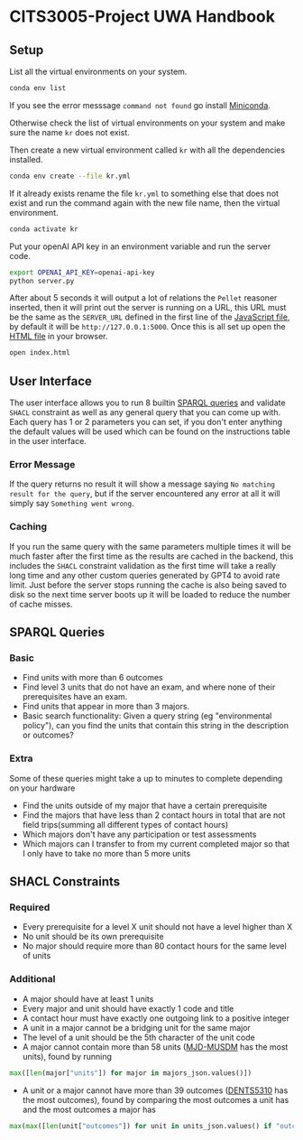 # CITS3005-Project UWA Handbook

## Setup

List all the virtual environments on your system.

```bash
conda env list
```

If you see the error messsage `command not found` go install [Miniconda](https://docs.conda.io/en/latest/miniconda.html).

Otherwise check the list of virtual environments on your system and make sure the name `kr` does not exist.

Then create a new virtual environment called `kr` with all the dependencies installed.

```bash
conda env create --file kr.yml
```

If it already exists rename the file `kr.yml` to something else that does not exist and run the command again with the new file name, then the virtual environment.

```bash
conda activate kr
```

Put your openAI API key in an environment variable and run the server code.

```bash
export OPENAI_API_KEY=openai-api-key
python server.py
```

After about 5 seconds it will output a lot of relations the `Pellet` reasoner inserted, then it will print out the server is running on a URL, this URL must be the same as the `SERVER_URL` defined in the first line of the [JavaScript file](index.js#L1), by default it will be `http://127.0.0.1:5000`. Once this is all set up open the [HTML file](index.html) in your browser.

```bash
open index.html
```

## User Interface

The user interface allows you to run 8 builtin [SPARQL queries](#sparql-queries) and validate `SHACL` constraint as well as any general query that you can come up with. Each query has 1 or 2 parameters you can set, if you don't enter anything the default values will be used which can be found on the instructions table in the user interface.

### Error Message

If the query returns no result it will show a message saying `No matching result for the query`, but if the server encountered any error at all it will simply say `Something went wrong`.

### Caching

If you run the same query with the same parameters multiple times it will be much faster after the first time as the results are cached in the backend, this includes the `SHACL` constraint validation as the first time will take a really long time and any other custom queries generated by GPT4 to avoid rate limit. Just before the server stops running the cache is also being saved to disk so the next time server boots up it will be loaded to reduce the number of cache misses.

## SPARQL Queries

### Basic

- Find units with more than 6 outcomes
- Find level 3 units that do not have an exam, and where none of their prerequisites have an exam.
- Find units that appear in more than 3 majors.
- Basic search functionality: Given a query string (eg "environmental policy"), can you find the units that contain this string in the description or outcomes?

### Extra

Some of these queries might take a up to minutes to complete depending on your hardware

- Find the units outside of my major that have a certain prerequisite
- Find the majors that have less than 2 contact hours in total that are not field trips(summing all different types of contact hours)
- Which majors don't have any participation or test assessments
- Which majors can I transfer to from my current completed major so that I only have to take no more than 5 more units

## SHACL Constraints

### Required

- Every prerequisite for a level X unit should not have a level higher than X
- No unit should be its own prerequisite
- No major should require more than 80 contact hours for the same level of units

### Additional

- A major should have at least 1 units
- Every major and unit should have exactly 1 code and title
- A contact hour must have exactly one outgoing link to a positive integer
- A unit in a major cannot be a bridging unit for the same major
- The level of a unit should be the 5th character of the unit code
- A major cannot contain more than 58 units ([MJD-MUSDM](https://handbooks.uwa.edu.au/majordetails?code=MJD-MUSDM) has the most units), found by running

```python
max([len(major["units"]) for major in majors_json.values()])
```

- A unit or a major cannot have more than 39 outcomes ([DENTS5310](https://handbooks.uwa.edu.au/unitdetails?code=DENT5310) has the most outcomes), found by comparing the most outcomes a unit has and the most outcomes a major has

```python
max(max([len(unit["outcomes"]) for unit in units_json.values() if "outcomes" in unit]), max([len(major["outcomes"]) for major in majors_json.values() if "outcomes" in major]))
```
